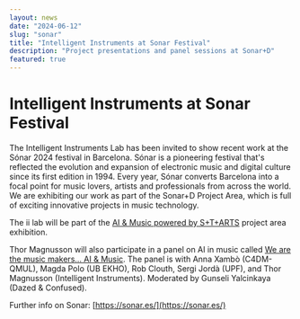 ```yaml
---
layout: news
date: "2024-06-12"
slug: "sonar"
title: "Intelligent Instruments at Sonar Festival"
description: "Project presentations and panel sessions at Sonar+D"
featured: true
---
```


<script>
    import CaptionedImage from "../../components/Images/CaptionedImage.svelte"
</script>

<CaptionedImage
    src="news/sonar.png"
    alt="Sonar Festival in Barcelona"
    caption="Sonar 2024 in Barcelona"
/>

# Intelligent Instruments at Sonar Festival

The Intelligent Instruments Lab has been invited to show recent work at the Sónar 2024 festival in Barcelona. Sónar is a pioneering festival that's reflected the evolution and expansion of electronic music and digital culture since its first edition in 1994. Every year, Sónar converts Barcelona into a focal point for music lovers, artists and professionals from across the world. We are exhibiting our work as part of the Sonar+D Project Area, which is full of exciting innovative projects in music technology. 

The ii lab will be part of the <a href="https://sonar.es/en/activity/project-area">AI & Music powered by S+T+ARTS</a> project area exhibition.

Thor Magnusson will also participate in a panel on AI in music called <a href="https://sonar.es/en/activity/project-area">We are the music makers… AI & Music</a>. The panel is with Anna Xambò (C4DM-QMUL), Magda Polo (UB EKHO), Rob Clouth, Sergi Jordà (UPF), and Thor Magnusson (Intelligent Instruments). Moderated by Gunseli Yalcinkaya (Dazed & Confused).

<CaptionedImage
    src="news/musicmakers.jpg"
    alt="Music Makers Panel members"
    caption="Music Makers Panel members"
/>


Further info on Sonar: [https://sonar.es/](https://sonar.es/)</a>